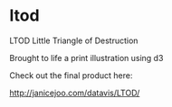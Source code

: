 ltod
====
LTOD
Little Triangle of Destruction

Brought to life a print illustration using d3

Check out the final product here:

http://janicejoo.com/datavis/LTOD/
